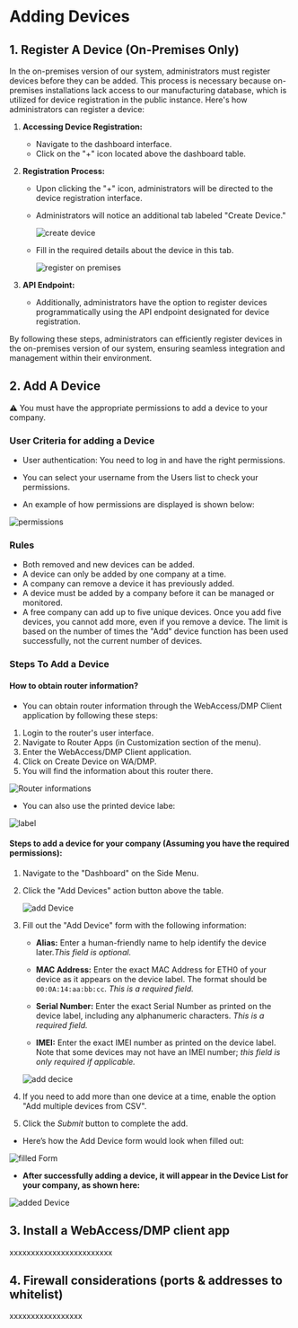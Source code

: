 # Adding Devices

##	1. Register A Device (On-Premises Only)

In the on-premises version of our system, administrators must register devices before they can be added. This process is necessary because on-premises installations lack access to our manufacturing database, which is utilized for device registration in the public instance. Here's how administrators can register a device:

1. **Accessing Device Registration:**
   - Navigate to the dashboard interface.
   - Click on the "+" icon located above the dashboard table.

2. **Registration Process:**
   - Upon clicking the "+" icon, administrators will be directed to the device registration interface.
   - Administrators will notice an additional tab labeled "Create Device."

      ![create device](../images/devices/create-device.png)

   - Fill in the required details about the device in this tab.

      ![register on premises](../images/devices/register-on-premises.png)


3. **API Endpoint:**
   - Additionally, administrators have the option to register devices programmatically using the API endpoint designated for device registration.

By following these steps, administrators can efficiently register devices in the on-premises version of our system, ensuring seamless integration and management within their environment.

##	2. Add A Device
 ⚠️ You must have the appropriate permissions to add a device to your company.

### User Criteria for adding a Device

* User authentication: You need to log in and have the right permissions.

* You can select your username from the Users list to check your permissions.

 * An example of how permissions are displayed is shown below:

![permissions](../images/devices/permissions_user-1.png)

### Rules

* Both removed and new devices can be added.
* A device can only be added by one company at a time.
* A company can remove a device it has previously added.
* A device must be added by a company before it can be managed or monitored.
* A free company can add up to five unique devices. Once you add five devices, you cannot add more, even if you remove a device. The limit is based on the number of times the "Add" device function has been used successfully, not the current number of devices.


### Steps To Add a Device

#### How to obtain router information?

* You can obtain router information through the WebAccess/DMP Client application by following these steps:
 1. Login to the router's user interface.
 2. Navigate to Router Apps (in Customization section of the menu).
 3. Enter the WebAccess/DMP Client application.
 4. Click on Create Device on WA/DMP.
 5. You will find the information about this router there.

![Router informations](../images/devices/routerinformations2.jpg)

* You can also use the printed device labe:

 ![label](../images/devices/device_label.png)

#### Steps to add a device for your company (Assuming you have the required permissions):

1. Navigate to the "Dashboard" on the Side Menu.
2. Click the "Add Devices" action button above the table.

   ![add Device](../images/devices/add_device.png)

3. Fill out the "Add Device" form with the following information:

   - **Alias:**
    Enter a human-friendly name to help identify the device later.*This field is optional.*

   - **MAC Address:**
    Enter the exact MAC Address for ETH0 of your device as it appears on the device label. The format should be `00:0A:14:aa:bb:cc`. *This is a required field.*

   - **Serial Number:**
    Enter the exact Serial Number as printed on the device label, including any alphanumeric characters. *This is a required field.*

   - **IMEI:**
    Enter the exact IMEI number as printed on the device label. Note that some devices may not have an IMEI number; *this field is only required if applicable.*

   ![add decice](../images/devices/adddevice1.png)

4. If you need to add more than one device at a time, enable the option "Add multiple devices from CSV".

5. Click the *Submit* button to complete the add.


* Here’s how the Add Device form would look when filled out:

![filled Form](../images/devices/claimDeviceForm_1.png)

* **After successfully adding a device, it will appear in the Device List for your company, as shown here:**

![added Device](../images/devices/added-device.png)



##	3. Install a WebAccess/DMP client app
xxxxxxxxxxxxxxxxxxxxxxxx

##	4. Firewall considerations (ports & addresses to whitelist)
xxxxxxxxxxxxxxxxx

